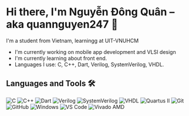 # Hi there, I'm Nguyễn Đông Quân – aka quannguyen247 👋

I'm a student from Vietnam, learningg at UIT-VNUHCM
- I'm currently working on mobile app development and VLSI design
- I'm currently learning about front end.  
- Languages I use: C, C++, Dart, Verilog, SystemVerilog, VHDL.

## Languages and Tools 🛠️
![C](https://img.shields.io/badge/C-00599C?style=flat-square&logo=c&logoColor=white)
![C++](https://img.shields.io/badge/C++-00599C?style=flat-square&logo=cplusplus&logoColor=white)
![Dart](https://img.shields.io/badge/Dart-0175C2?style=flat-square&logo=dart&logoColor=white)
![Verilog](https://img.shields.io/badge/Verilog-FF9900?style=flat-square)
![SystemVerilog](https://img.shields.io/badge/SystemVerilog-FF9900?style=flat-square)
![VHDL](https://img.shields.io/badge/VHDL-FF9900?style=flat-square)
![Quartus II](https://img.shields.io/badge/Quartus%20II-FF9900?style=flat-square)
![Git](https://img.shields.io/badge/Git-F05032?style=flat-square&logo=git&logoColor=white)
![GitHub](https://img.shields.io/badge/GitHub-181717?style=flat-square&logo=github&logoColor=white)
![Windows](https://img.shields.io/badge/Windows-0078D6?style=flat-square&logo=windows&logoColor=white)
![VS Code](https://img.shields.io/badge/VS%20Code-007ACC?style=flat-square&logo=visual-studio-code&logoColor=white)
![Vivado AMD](https://img.shields.io/badge/Vivado-AMD-ff8c00?style=flat-square&logo=amd&logoColor=white)
